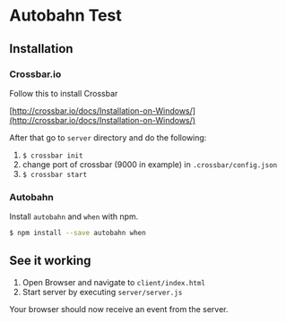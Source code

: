 # Autobahn Test

## Installation

### Crossbar.io

Follow this to install Crossbar

[http://crossbar.io/docs/Installation-on-Windows/](http://crossbar.io/docs/Installation-on-Windows/)

After that go to `server` directory and do the following:

1. `$ crossbar init`
2. change port of crossbar (9000 in example) in `.crossbar/config.json`
3. `$ crossbar start`

### Autobahn

Install `autobahn` and `when` with npm.

```sh
$ npm install --save autobahn when
```

## See it working

1. Open Browser and navigate to `client/index.html`
2. Start server by executing `server/server.js`

Your browser should now receive an event from the server.